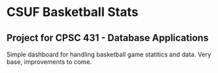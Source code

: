 # CSUF Basketball Stats
Project for CPSC 431 - Database Applications
--------------------------------------------

Simple dashboard for handling basketball game statitics and data. Very base, improvements to come.
